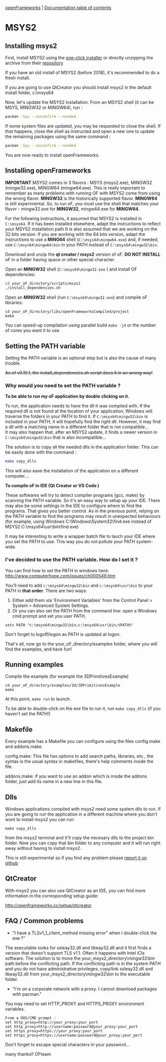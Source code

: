 [openFrameworks](http://openframeworks.cc/) | [Documentation table of contents](table_of_contents.md)


MSYS2
=====

Installing msys2
----------------

First, install MSYS2 using the [one-click installer](https://msys2.github.io/) or
directly unzipping the archive from their [repository](http://sourceforge.net/projects/msys2/files/Base/x86_64/)

If you have an old install of MSYS2 (before 2018), it's recommended to do a fresh install.

If you are going to use QtCreator you should install msys2 in the default install folder, c:\msys64



Now, let's update the MSYS2 installation.
From an MSYS2 shell (it can be MSYS, MINGW32 or MINGW64), run :

```sh
pacman -Syu --noconfirm --needed
```

If some system files are updated, you may be requested to close the shell.
If that happens, close the shell as instructed and open a new one to update the remaining packages using the same command :

```sh
pacman -Syu --noconfirm --needed
```

You are now ready to install openFrameworks.


Installing openFrameworks
-------------------------

**IMPORTANT**
MSYS2 comes in 3 flavors : MSYS (msys2.exe), MINGW32 (mingw32.exe), MINGW64 (mingw64.exe).
This is really important to remember as many problems with running OF with MSYS2 come from using the wrong flavor.
**MINGW32** is the historically supported flavor.
**MINGW64** is still experimental.
So, to run oF, you must use the shell that matches your flavor - mingw32.exe for **MINGW32**, mingw64.exe for **MINGW64**.

For the following instructions, it assumed that MSYS2 is installed in `C:\msys64`.
If it has been installed elsewhere, adapt the instructions to reflect your MSYS2 installation path
It is also assumed that we are working on the 32 bits version.
If you are working with the 64 bits version, adapt the instructions to use a **MING64** shell (`C:\msys64\mingw64.exe`) and, if needed,  use `C:\msys64\mingw64\bin` in your PATH instead of `C:\msys64\mingw32\bin`.

Download and unzip the **qt creator / msys2** version of oF. 
**DO NOT INSTALL** oF in a folder having space or other special character.

Open an **MINGW32** shell (`C:\msys64\mingw32.exe` ) and install OF dependencies:

```sh
cd your_oF_directory/scripts/msys2
./install_dependencies.sh
```

Open an **MINGW32** shell (run `C:\msys64\mingw32.exe`) and compile oF libraries:

    cd your_oF_directory/libs/openFrameworksCompiled/project
    make

You can speed-up compilation using parallel build `make -j4` or the number of cores you want it to use


Setting the PATH variable
-------------------------

Setting the PATH variable is an optional step but is also the cause of many trouble.

~~As of v0.10.1, the install_dependencies.sh script does it in an wrong way!~~

### Why would you need to set the PATH variable ?

__To be able to run my oF application by double clicking on it.__

To run, the application needs to have the dll it was compiled with.
If the required dll is not found at the location of your application, Windows will traverse the folders in your PATH to find it.
If `C:\msys64\mingw32\bin` is included in your PATH, it will hopefully find the right dll.
However, it may find a dll with a matching name in a different folder that is not compatible...  
It may also happen that, after an MSYS2 update, it finds a newer version in `C:\msys64\mingw32\bin` that is also incompatible...

The solution is to copy all the needed dlls in the application folder.
This can be easily done with the command : 

```sh
make copy_dlls
```
This will also ease the installation of the application on a different computer....


__To compile oF in IDE (Qt Creator or VS Code )__

These softwares will try to detect compiler programs (gcc, make) by scanning the PATH variable.
So it's an easy way to setup up your IDE.
There may also be some settings in the IDE to configure where to find the programs.
That gives you better control.
As in the previous point, relying on the PATH variable to find the programs may result in unexpected behaviours (for example, using Windows C:\Windows\System32\find.exe instead of MSYS2 C:\msys64\usr\bin\find.exe)

It may be interesting to write a wrapper batch file to lauch your IDE where you set the PATH to use.
This way you do not pollute your PATH system-wide.

### I've decided to use the PATH variable. How do I set it ?

You can find how to set the PATH in windows here: http://www.computerhope.com/issues/ch000549.htm

You'll need to add `c:\msys64\mingw32\bin` and `c:\msys64\usr\bin` to your PATH in **that order**.
There are two ways:

1. Either add them via 'Environment Variables' from the Control Panel > System > Advanced System Settings.
2. Or you can also set the PATH from the command line: open a Windows cmd prompt and set you user PATH.
```
setx PATH "c:\msys64\mingw32\bin;c:\msys64\usr\bin;%PATH%"
```

Don't forget to logoff/logon as PATH is updated at logon.

That's all, now go to the your_oF_directory/examples folder, where you will find
the examples, and have fun!


Running examples
----------------
Compile the example (for example the 3DPrimitivesExample)

    cd your_oF_directory/examples/3d/3DPrimitivesExample
    make

At this point, `make run` to launch. 

To be able to double-click on the exe file to run it, run `make copy_dlls` (if you haven't set the PATH!)

Makefile
--------

Every example has a Makefile you can configure using the files config.make
and addons.make.

config.make: This file has options to add search paths, libraries, etc., the
syntax is the usual syntax in makefiles, there's help comments inside the file.

addons.make: if you want to use an addon which is inside the addons folder, just
add its name in a new line in this file.


Dlls
----

Windows applications compiled with msys2 need some system dlls to run. If you are going to run the application in a different machine where you don't wont to install msys2 you can run:

    make copy_dlls
	
from the msys2 terminal and it'll copy the necesary dlls to the project bin folder. Now you can copy that bin folder to any computer and it will run right away without having to install msys2.

This is still experimental so if you find any problem please [report it on github](https://github.com/openframeworks/openFrameworks/new?title=Problem%20with%20msys2%20dlls)


QtCreator
---------

With msys2 you can also use QtCreator as an IDE, you can find more information in the corresponding setup guide:

http://openframeworks.cc/setup/qtcreator

FAQ / Common problems
--------------------- 
- "I have a TLSv1_1_client_method missing error" when I double-click the exe ?"

The executable looks for ssleay32.dll and libeay32.dll and it first finds a version that doesn't support TLS v1.1. Often it happens with Intel iCls software. The solution is to move the your_msys2_directory\mingw32\bin path before the conflicting path. If the conflicting path is in the system PATH and you do not have administrative privileges, copy/link ssleay32.dll and libeay32.dll from your_msys2_directory\mingw32\bin to the executable folder.

- "I'm on a corporate network with a proxy. I cannot download packages with pacman."

You may need to set HTTP_PROXY and HTTPS_PROXY environment variables.

    From a DOS/CMD prompt :    
    set http_proxy=http://your_proxy:your_port
    set http_proxy=http://username:password@your_proxy:your_port
    set https_proxy=https://your_proxy:your_port
    set https_proxy=https://username:password@your_proxy:your_port
Don't forget to escape special characters in your password...



 

many thanks!! OFteam

